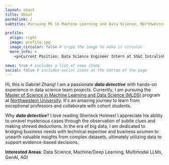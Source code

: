 ```yaml
---
layout: about
title: About
permalink: /
subtitle: Pursuing MS in Machine Learning and Data Science, Northwestern University

profile:
  align: right
  image: profile.jpg
  image_circular: false # crops the image to make it circular
  more_info: >
    <p>Current Position: Data Science Engineer Intern at SS&C Intralinks</p>

news: true # includes a list of news items
social: false # includes social icons at the bottom of the page
---
```


Hi, this is Gabriel Zhang! I am a passionate **_data detective_** with hands-on experience in data science team projects. Currently, I am pursuing the [Master of Science in Machine Learning and Data Science (MLDS)](https://www.mccormick.northwestern.edu/machine-learning-data-science) program at [Northwestern University](https://www.northwestern.edu/). It's an amazing journey to learn from exceptional professors and collaborate with cohort students.

Why **_data detective_**? I love reading Sherlock Holmes! I appreciate his ability to unravel mysterious cases through the observation of subtle clues and making shrewd deductions. In the era of big data, I am dedicated to bridging business needs with technical expertise and business acumen to unearth valuable insights from complex datasets, ultimately utilizing data to support evidence-based decisions.

**Interested Areas**: Data Science, Machine/Deep Learning, Multimodal LLMs, GenAI, AGI
